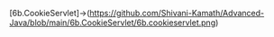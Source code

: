 [6b.CookieServlet]->(https://github.com/Shivani-Kamath/Advanced-Java/blob/main/6b.CookieServlet/6b.cookieservlet.png)
